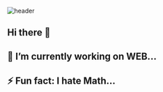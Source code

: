 ![header](https://capsule-render.vercel.app/api?type=waving&color=0:EEFF00,100:a82da8&height=300&section=header&text=Jimmy's%20profile&fontSize=70&animation=twinkling&fontColor=ffffff&stroke=000000)
## Hi there 👋
## 🔭 I’m currently working on WEB...
## ⚡ Fun fact: I hate Math...
